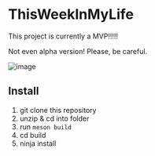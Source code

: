 # ThisWeekInMyLife
This project is currently a MVP!!!!! 

Not even alpha version!
Please, be careful.

![image](https://user-images.githubusercontent.com/51864789/228970960-e639280d-68b0-4788-af97-ebb8ac727d44.png)



## Install
1. git clone this repository
2. unzip & cd into folder
3. run ```meson build```
4. cd build
5. ninja install


